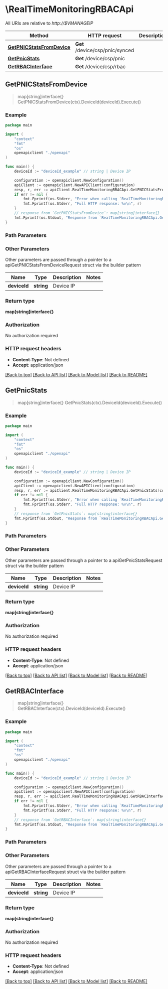 # \RealTimeMonitoringRBACApi

All URIs are relative to *http://$VMANAGEIP*

Method | HTTP request | Description
------------- | ------------- | -------------
[**GetPNICStatsFromDevice**](RealTimeMonitoringRBACApi.md#GetPNICStatsFromDevice) | **Get** /device/csp/pnic/synced | 
[**GetPnicStats**](RealTimeMonitoringRBACApi.md#GetPnicStats) | **Get** /device/csp/pnic | 
[**GetRBACInterface**](RealTimeMonitoringRBACApi.md#GetRBACInterface) | **Get** /device/csp/rbac | 



## GetPNICStatsFromDevice

> map[string]interface{} GetPNICStatsFromDevice(ctx).DeviceId(deviceId).Execute()





### Example

```go
package main

import (
    "context"
    "fmt"
    "os"
    openapiclient "./openapi"
)

func main() {
    deviceId := "deviceId_example" // string | Device IP

    configuration := openapiclient.NewConfiguration()
    apiClient := openapiclient.NewAPIClient(configuration)
    resp, r, err := apiClient.RealTimeMonitoringRBACApi.GetPNICStatsFromDevice(context.Background()).DeviceId(deviceId).Execute()
    if err != nil {
        fmt.Fprintf(os.Stderr, "Error when calling `RealTimeMonitoringRBACApi.GetPNICStatsFromDevice``: %v\n", err)
        fmt.Fprintf(os.Stderr, "Full HTTP response: %v\n", r)
    }
    // response from `GetPNICStatsFromDevice`: map[string]interface{}
    fmt.Fprintf(os.Stdout, "Response from `RealTimeMonitoringRBACApi.GetPNICStatsFromDevice`: %v\n", resp)
}
```

### Path Parameters



### Other Parameters

Other parameters are passed through a pointer to a apiGetPNICStatsFromDeviceRequest struct via the builder pattern


Name | Type | Description  | Notes
------------- | ------------- | ------------- | -------------
 **deviceId** | **string** | Device IP | 

### Return type

**map[string]interface{}**

### Authorization

No authorization required

### HTTP request headers

- **Content-Type**: Not defined
- **Accept**: application/json

[[Back to top]](#) [[Back to API list]](../README.md#documentation-for-api-endpoints)
[[Back to Model list]](../README.md#documentation-for-models)
[[Back to README]](../README.md)


## GetPnicStats

> map[string]interface{} GetPnicStats(ctx).DeviceId(deviceId).Execute()





### Example

```go
package main

import (
    "context"
    "fmt"
    "os"
    openapiclient "./openapi"
)

func main() {
    deviceId := "deviceId_example" // string | Device IP

    configuration := openapiclient.NewConfiguration()
    apiClient := openapiclient.NewAPIClient(configuration)
    resp, r, err := apiClient.RealTimeMonitoringRBACApi.GetPnicStats(context.Background()).DeviceId(deviceId).Execute()
    if err != nil {
        fmt.Fprintf(os.Stderr, "Error when calling `RealTimeMonitoringRBACApi.GetPnicStats``: %v\n", err)
        fmt.Fprintf(os.Stderr, "Full HTTP response: %v\n", r)
    }
    // response from `GetPnicStats`: map[string]interface{}
    fmt.Fprintf(os.Stdout, "Response from `RealTimeMonitoringRBACApi.GetPnicStats`: %v\n", resp)
}
```

### Path Parameters



### Other Parameters

Other parameters are passed through a pointer to a apiGetPnicStatsRequest struct via the builder pattern


Name | Type | Description  | Notes
------------- | ------------- | ------------- | -------------
 **deviceId** | **string** | Device IP | 

### Return type

**map[string]interface{}**

### Authorization

No authorization required

### HTTP request headers

- **Content-Type**: Not defined
- **Accept**: application/json

[[Back to top]](#) [[Back to API list]](../README.md#documentation-for-api-endpoints)
[[Back to Model list]](../README.md#documentation-for-models)
[[Back to README]](../README.md)


## GetRBACInterface

> map[string]interface{} GetRBACInterface(ctx).DeviceId(deviceId).Execute()





### Example

```go
package main

import (
    "context"
    "fmt"
    "os"
    openapiclient "./openapi"
)

func main() {
    deviceId := "deviceId_example" // string | Device IP

    configuration := openapiclient.NewConfiguration()
    apiClient := openapiclient.NewAPIClient(configuration)
    resp, r, err := apiClient.RealTimeMonitoringRBACApi.GetRBACInterface(context.Background()).DeviceId(deviceId).Execute()
    if err != nil {
        fmt.Fprintf(os.Stderr, "Error when calling `RealTimeMonitoringRBACApi.GetRBACInterface``: %v\n", err)
        fmt.Fprintf(os.Stderr, "Full HTTP response: %v\n", r)
    }
    // response from `GetRBACInterface`: map[string]interface{}
    fmt.Fprintf(os.Stdout, "Response from `RealTimeMonitoringRBACApi.GetRBACInterface`: %v\n", resp)
}
```

### Path Parameters



### Other Parameters

Other parameters are passed through a pointer to a apiGetRBACInterfaceRequest struct via the builder pattern


Name | Type | Description  | Notes
------------- | ------------- | ------------- | -------------
 **deviceId** | **string** | Device IP | 

### Return type

**map[string]interface{}**

### Authorization

No authorization required

### HTTP request headers

- **Content-Type**: Not defined
- **Accept**: application/json

[[Back to top]](#) [[Back to API list]](../README.md#documentation-for-api-endpoints)
[[Back to Model list]](../README.md#documentation-for-models)
[[Back to README]](../README.md)

